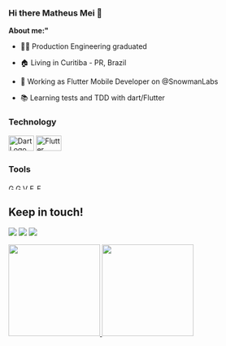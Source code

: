 ### Hi there Matheus Mei 👋



**About me:"**

- 👨‍🎓 Production Engineering graduated

- 🏠 Living in Curitiba - PR, Brazil

- 🚀 Working as Flutter Mobile Developer on @SnowmanLabs

- 📚 Learning tests and TDD with dart/Flutter


### Technology

<div>
          
<img src="https://cdn.jsdelivr.net/gh/devicons/devicon/icons/dart/dart-plain-wordmark.svg" alt="Dart Logo" height="30" width="50" style="display:inline-block;"/> 
<img src="https://cdn.jsdelivr.net/gh/devicons/devicon/icons/flutter/flutter-original.svg" alt="Flutter Logo" height="30" width="50" style="display:inline-block;"/>
          
</div>

### Tools

<img src="https://cdn.jsdelivr.net/gh/devicons/devicon/icons/git/git-plain-wordmark.svg" alt="Git Logo" height="10" width="10"/>
<img src="https://cdn.jsdelivr.net/gh/devicons/devicon/icons/gitlab/gitlab-original-wordmark.svg" alt="GitLab Logo" height="10" width="10" />
<img src="https://cdn.jsdelivr.net/gh/devicons/devicon/icons/vscode/vscode-original.svg" alt="VSCode Logo" height="10" width="10"/>
<img src="https://cdn.jsdelivr.net/gh/devicons/devicon/icons/firebase/firebase-plain-wordmark.svg" alt="FireBase Logo" height="10" width="10"/>
<img src="https://cdn.jsdelivr.net/gh/devicons/devicon/icons/figma/figma-original.svg" alt="Figma Logo" height="10" width="10"/>
          

## Keep in touch!


<div>

<a href="https://instagram.com/matheusmei/?hl=pt" target="_blank"><img src="https://img.shields.io/badge/-Instagram-%23E4405F?style=for-the-badge&logo=instagram&logoColor=white" target="_blank"></a>
<a href = "mailto:matheus.cmei@gmail.com"><img src="https://img.shields.io/badge/Gmail-D14836?style=for-the-badge&logo=gmail&logoColor=white" target="_blank"></a>
<a href="https://www.linkedin.com/in/matheus-mei-27221710a/" target="_blank"><img src="https://img.shields.io/badge/-LinkedIn-%230077B5?style=for-the-badge&logo=linkedin&logoColor=white" target="_blank"></a>   
</div>


<div>
<a href="https://github.com/seu-usuário-aqui">
<img height="180em" src="https://github-readme-stats.vercel.app/api/top-langs/?matheusmei-aqui&layout=compact&langs_count=7&theme=dracula"/>
<img height="180em" src="https://github-readme-stats.vercel.app/api?matheusmei-aqui&show_icons=true&theme=dracula&include_all_commits=true&count_private=true"/>
</div>
          

          
          
      
          
